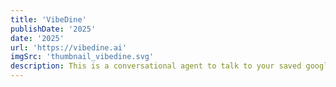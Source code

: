 ```yaml
---
title: 'VibeDine'
publishDate: '2025'
date: '2025'
url: 'https://vibedine.ai'
imgSrc: 'thumbnail_vibedine.svg'
description: This is a conversational agent to talk to your saved google maps list. I wanted a way to ask for recommendations based on the saved lists I personally have. Only after exhausting my list or in areas of weak recs do I leverage a larger pool of data. This is a full stack project in NextJS/React for the frontend, FastAPI for the backend, and LangChain for the agent orchestration. Indexing is done across both a SQL DB and VectorDB. Built originally to just query my lists, this project will eventually allow users to add their own lists.
---
```


